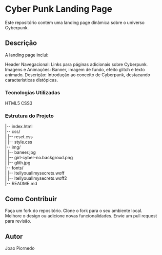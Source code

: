 # Cyber Punk Landing Page
Este repositório contém uma landing page dinâmica sobre o universo Cyberpunk.

## Descrição
A landing page inclui:

Header Navegacional: Links para páginas adicionais sobre Cyberpunk.
Imagens e Animações: Banner, imagem de fundo, efeito glitch e texto animado.
Descrição: Introdução ao conceito de Cyberpunk, destacando características distópicas.
### Tecnologias Utilizadas
HTML5
CSS3
### Estrutura do Projeto

|-- index.html <br/>
|-- css/ <br/>
|   |-- reset.css <br/>
|   |-- style.css  <br/>
|-- img/ <br/>
|   |-- baneer.jpg <br/>
|   |-- girl-cyber-no.backgroud.png <br/>
|   |-- glith.jpg <br/>
|-- fonts/ <br/>
|   |-- Itellyouallmysecrets.woff <br/>
|   |-- Itellyouallmysecrets.woff2 <br/>
|-- README.md <br/>


## Como Contribuir
Faça um fork do repositório.
Clone o fork para o seu ambiente local.
Melhore o design ou adicione novas funcionalidades.
Envie um pull request para revisão.
## Autor
Joao Piornedo
